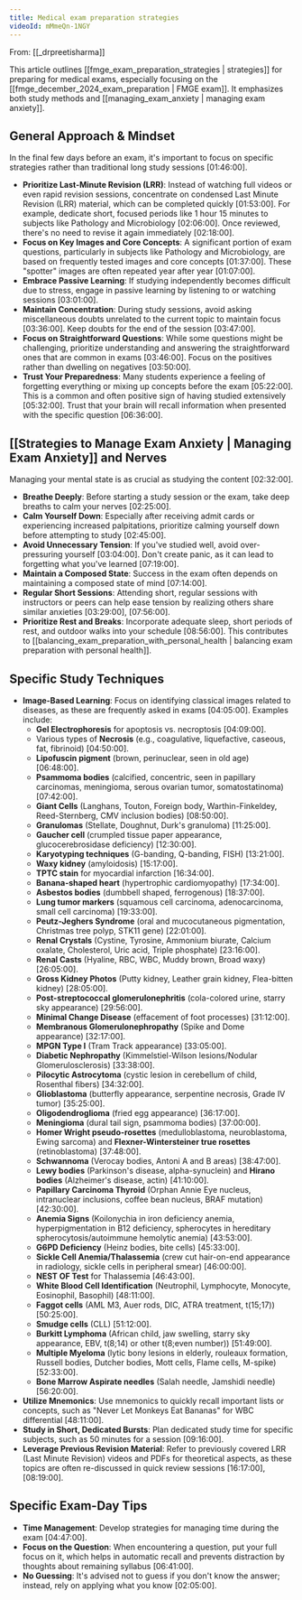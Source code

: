 ```yaml
---
title: Medical exam preparation strategies
videoId: mMmeQn-1NGY
---
```


From: [[_drpreetisharma]] <br/> 

This article outlines [[fmge_exam_preparation_strategies | strategies]] for preparing for medical exams, especially focusing on the [[fmge_december_2024_exam_preparation | FMGE exam]]. It emphasizes both study methods and [[managing_exam_anxiety | managing exam anxiety]].

## General Approach & Mindset

In the final few days before an exam, it's important to focus on specific strategies rather than traditional long study sessions <a class="yt-timestamp" data-t="01:46:00">[01:46:00]</a>.

*   **Prioritize Last-Minute Revision (LRR)**: Instead of watching full videos or even rapid revision sessions, concentrate on condensed Last Minute Revision (LRR) material, which can be completed quickly <a class="yt-timestamp" data-t="01:53:00">[01:53:00]</a>. For example, dedicate short, focused periods like 1 hour 15 minutes to subjects like Pathology and Microbiology <a class="yt-timestamp" data-t="02:06:00">[02:06:00]</a>. Once reviewed, there's no need to revise it again immediately <a class="yt-timestamp" data-t="02:18:00">[02:18:00]</a>.
*   **Focus on Key Images and Core Concepts**: A significant portion of exam questions, particularly in subjects like Pathology and Microbiology, are based on frequently tested images and core concepts <a class="yt-timestamp" data-t="01:37:00">[01:37:00]</a>. These "spotter" images are often repeated year after year <a class="yt-timestamp" data-t="01:07:00">[01:07:00]</a>.
*   **Embrace Passive Learning**: If studying independently becomes difficult due to stress, engage in passive learning by listening to or watching sessions <a class="yt-timestamp" data-t="03:01:00">[03:01:00]</a>.
*   **Maintain Concentration**: During study sessions, avoid asking miscellaneous doubts unrelated to the current topic to maintain focus <a class="yt-timestamp" data-t="03:36:00">[03:36:00]</a>. Keep doubts for the end of the session <a class="yt-timestamp" data-t="03:47:00">[03:47:00]</a>.
*   **Focus on Straightforward Questions**: While some questions might be challenging, prioritize understanding and answering the straightforward ones that are common in exams <a class="yt-timestamp" data-t="03:46:00">[03:46:00]</a>. Focus on the positives rather than dwelling on negatives <a class="yt-timestamp" data-t="03:50:00">[03:50:00]</a>.
*   **Trust Your Preparedness**: Many students experience a feeling of forgetting everything or mixing up concepts before the exam <a class="yt-timestamp" data-t="05:22:00">[05:22:00]</a>. This is a common and often positive sign of having studied extensively <a class="yt-timestamp" data-t="05:32:00">[05:32:00]</a>. Trust that your brain will recall information when presented with the specific question <a class="yt-timestamp" data-t="06:36:00">[06:36:00]</a>.

## [[Strategies to Manage Exam Anxiety | Managing Exam Anxiety]] and Nerves

Managing your mental state is as crucial as studying the content <a class="yt-timestamp" data-t="02:32:00">[02:32:00]</a>.

*   **Breathe Deeply**: Before starting a study session or the exam, take deep breaths to calm your nerves <a class="yt-timestamp" data-t="02:25:00">[02:25:00]</a>.
*   **Calm Yourself Down**: Especially after receiving admit cards or experiencing increased palpitations, prioritize calming yourself down before attempting to study <a class="yt-timestamp" data-t="02:45:00">[02:45:00]</a>.
*   **Avoid Unnecessary Tension**: If you've studied well, avoid over-pressuring yourself <a class="yt-timestamp" data-t="03:04:00">[03:04:00]</a>. Don't create panic, as it can lead to forgetting what you've learned <a class="yt-timestamp" data-t="07:19:00">[07:19:00]</a>.
*   **Maintain a Composed State**: Success in the exam often depends on maintaining a composed state of mind <a class="yt-timestamp" data-t="07:14:00">[07:14:00]</a>.
*   **Regular Short Sessions**: Attending short, regular sessions with instructors or peers can help ease tension by realizing others share similar anxieties <a class="yt-timestamp" data-t="03:29:00">[03:29:00]</a>, <a class="yt-timestamp" data-t="07:56:00">[07:56:00]</a>.
*   **Prioritize Rest and Breaks**: Incorporate adequate sleep, short periods of rest, and outdoor walks into your schedule <a class="yt-timestamp" data-t="08:56:00">[08:56:00]</a>. This contributes to [[balancing_exam_preparation_with_personal_health | balancing exam preparation with personal health]].

## Specific Study Techniques

*   **Image-Based Learning**: Focus on identifying classical images related to diseases, as these are frequently asked in exams <a class="yt-timestamp" data-t="04:05:00">[04:05:00]</a>. Examples include:
    *   **Gel Electrophoresis** for apoptosis vs. necroptosis <a class="yt-timestamp" data-t="04:09:00">[04:09:00]</a>.
    *   Various types of **Necrosis** (e.g., coagulative, liquefactive, caseous, fat, fibrinoid) <a class="yt-timestamp" data-t="04:50:00">[04:50:00]</a>.
    *   **Lipofuscin pigment** (brown, perinuclear, seen in old age) <a class="yt-timestamp" data-t="06:48:00">[06:48:00]</a>.
    *   **Psammoma bodies** (calcified, concentric, seen in papillary carcinomas, meningioma, serous ovarian tumor, somatostatinoma) <a class="yt-timestamp" data-t="07:42:00">[07:42:00]</a>.
    *   **Giant Cells** (Langhans, Touton, Foreign body, Warthin-Finkeldey, Reed-Sternberg, CMV inclusion bodies) <a class="yt-timestamp" data-t="08:50:00">[08:50:00]</a>.
    *   **Granulomas** (Stellate, Doughnut, Durk's granuloma) <a class="yt-timestamp" data-t="11:25:00">[11:25:00]</a>.
    *   **Gaucher cell** (crumpled tissue paper appearance, glucocerebrosidase deficiency) <a class="yt-timestamp" data-t="12:30:00">[12:30:00]</a>.
    *   **Karyotyping techniques** (G-banding, Q-banding, FISH) <a class="yt-timestamp" data-t="13:21:00">[13:21:00]</a>.
    *   **Waxy kidney** (amyloidosis) <a class="yt-timestamp" data-t="15:17:00">[15:17:00]</a>.
    *   **TPTC stain** for myocardial infarction <a class="yt-timestamp" data-t="16:34:00">[16:34:00]</a>.
    *   **Banana-shaped heart** (hypertrophic cardiomyopathy) <a class="yt-timestamp" data-t="17:34:00">[17:34:00]</a>.
    *   **Asbestos bodies** (dumbbell shaped, ferrogenous) <a class="yt-timestamp" data-t="18:37:00">[18:37:00]</a>.
    *   **Lung tumor markers** (squamous cell carcinoma, adenocarcinoma, small cell carcinoma) <a class="yt-timestamp" data-t="19:33:00">[19:33:00]</a>.
    *   **Peutz-Jeghers Syndrome** (oral and mucocutaneous pigmentation, Christmas tree polyp, STK11 gene) <a class="yt-timestamp" data-t="22:01:00">[22:01:00]</a>.
    *   **Renal Crystals** (Cystine, Tyrosine, Ammonium biurate, Calcium oxalate, Cholesterol, Uric acid, Triple phosphate) <a class="yt-timestamp" data-t="23:16:00">[23:16:00]</a>.
    *   **Renal Casts** (Hyaline, RBC, WBC, Muddy brown, Broad waxy) <a class="yt-timestamp" data-t="26:05:00">[26:05:00]</a>.
    *   **Gross Kidney Photos** (Putty kidney, Leather grain kidney, Flea-bitten kidney) <a class="yt-timestamp" data-t="28:05:00">[28:05:00]</a>.
    *   **Post-streptococcal glomerulonephritis** (cola-colored urine, starry sky appearance) <a class="yt-timestamp" data-t="29:56:00">[29:56:00]</a>.
    *   **Minimal Change Disease** (effacement of foot processes) <a class="yt-timestamp" data-t="31:12:00">[31:12:00]</a>.
    *   **Membranous Glomerulonephropathy** (Spike and Dome appearance) <a class="yt-timestamp" data-t="32:17:00">[32:17:00]</a>.
    *   **MPGN Type I** (Tram Track appearance) <a class="yt-timestamp" data-t="33:05:00">[33:05:00]</a>.
    *   **Diabetic Nephropathy** (Kimmelstiel-Wilson lesions/Nodular Glomerulosclerosis) <a class="yt-timestamp" data-t="33:38:00">[33:38:00]</a>.
    *   **Pilocytic Astrocytoma** (cystic lesion in cerebellum of child, Rosenthal fibers) <a class="yt-timestamp" data-t="34:32:00">[34:32:00]</a>.
    *   **Glioblastoma** (butterfly appearance, serpentine necrosis, Grade IV tumor) <a class="yt-timestamp" data-t="35:25:00">[35:25:00]</a>.
    *   **Oligodendroglioma** (fried egg appearance) <a class="yt-timestamp" data-t="36:17:00">[36:17:00]</a>.
    *   **Meningioma** (dural tail sign, psammoma bodies) <a class="yt-timestamp" data-t="37:00:00">[37:00:00]</a>.
    *   **Homer Wright pseudo-rosettes** (medulloblastoma, neuroblastoma, Ewing sarcoma) and **Flexner-Wintersteiner true rosettes** (retinoblastoma) <a class="yt-timestamp" data-t="37:48:00">[37:48:00]</a>.
    *   **Schwannoma** (Verocay bodies, Antoni A and B areas) <a class="yt-timestamp" data-t="38:47:00">[38:47:00]</a>.
    *   **Lewy bodies** (Parkinson's disease, alpha-synuclein) and **Hirano bodies** (Alzheimer's disease, actin) <a class="yt-timestamp" data-t="41:10:00">[41:10:00]</a>.
    *   **Papillary Carcinoma Thyroid** (Orphan Annie Eye nucleus, intranuclear inclusions, coffee bean nucleus, BRAF mutation) <a class="yt-timestamp" data-t="42:30:00">[42:30:00]</a>.
    *   **Anemia Signs** (Koilonychia in iron deficiency anemia, hyperpigmentation in B12 deficiency, spherocytes in hereditary spherocytosis/autoimmune hemolytic anemia) <a class="yt-timestamp" data-t="43:53:00">[43:53:00]</a>.
    *   **G6PD Deficiency** (Heinz bodies, bite cells) <a class="yt-timestamp" data-t="45:33:00">[45:33:00]</a>.
    *   **Sickle Cell Anemia/Thalassemia** (crew cut hair-on-end appearance in radiology, sickle cells in peripheral smear) <a class="yt-timestamp" data-t="46:00:00">[46:00:00]</a>.
    *   **NEST OF Test** for Thalassemia <a class="yt-timestamp" data-t="46:43:00">[46:43:00]</a>.
    *   **White Blood Cell Identification** (Neutrophil, Lymphocyte, Monocyte, Eosinophil, Basophil) <a class="yt-timestamp" data-t="48:11:00">[48:11:00]</a>.
    *   **Faggot cells** (AML M3, Auer rods, DIC, ATRA treatment, t(15;17)) <a class="yt-timestamp" data-t="50:25:00">[50:25:00]</a>.
    *   **Smudge cells** (CLL) <a class="yt-timestamp" data-t="51:12:00">[51:12:00]</a>.
    *   **Burkitt Lymphoma** (African child, jaw swelling, starry sky appearance, EBV, t(8;14) or other t(8;even number)) <a class="yt-timestamp" data-t="51:49:00">[51:49:00]</a>.
    *   **Multiple Myeloma** (lytic bony lesions in elderly, rouleaux formation, Russell bodies, Dutcher bodies, Mott cells, Flame cells, M-spike) <a class="yt-timestamp" data-t="52:33:00">[52:33:00]</a>.
    *   **Bone Marrow Aspirate needles** (Salah needle, Jamshidi needle) <a class="yt-timestamp" data-t="56:20:00">[56:20:00]</a>.
*   **Utilize Mnemonics**: Use mnemonics to quickly recall important lists or concepts, such as "Never Let Monkeys Eat Bananas" for WBC differential <a class="yt-timestamp" data-t="48:11:00">[48:11:00]</a>.
*   **Study in Short, Dedicated Bursts**: Plan dedicated study time for specific subjects, such as 50 minutes for a session <a class="yt-timestamp" data-t="09:16:00">[09:16:00]</a>.
*   **Leverage Previous Revision Material**: Refer to previously covered LRR (Last Minute Revision) videos and PDFs for theoretical aspects, as these topics are often re-discussed in quick review sessions <a class="yt-timestamp" data-t="16:17:00">[16:17:00]</a>, <a class="yt-timestamp" data-t="08:19:00">[08:19:00]</a>.

## Specific Exam-Day Tips

*   **Time Management**: Develop strategies for managing time during the exam <a class="yt-timestamp" data-t="04:47:00">[04:47:00]</a>.
*   **Focus on the Question**: When encountering a question, put your full focus on it, which helps in automatic recall and prevents distraction by thoughts about remaining syllabus <a class="yt-timestamp" data-t="06:41:00">[06:41:00]</a>.
*   **No Guessing**: It's advised not to guess if you don't know the answer; instead, rely on applying what you know <a class="yt-timestamp" data-t="02:05:00">[02:05:00]</a>.